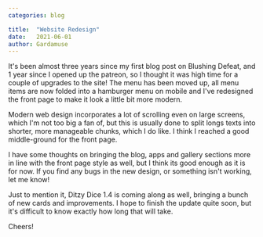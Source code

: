 ```yaml
---
categories: blog

title:  "Website Redesign"
date:   2021-06-01
author: Gardamuse
---
```


It's been almost three years since my first blog post on Blushing Defeat, and 1 year since I opened up the patreon, so I thought it was high time for a couple of upgrades to the site! The menu has been moved up, all menu items are now folded into a hamburger menu on mobile and I've redesigned the front page to make it look a little bit more modern.

Modern web design incorporates a lot of scrolling even on large screens, which I'm not too big a fan of, but this is usually done to split longs texts into shorter, more manageable chunks, which I do like. I think I reached a good middle-ground for the front page.

I have some thoughts on bringing the blog, apps and gallery sections more in line with the front page style as well, but I think its good enough as it is for now. If you find any bugs in the new design, or something isn't working, let me know!

Just to mention it, Ditzy Dice 1.4 is coming along as well, bringing a bunch of new cards and improvements. I hope to finish the update quite soon, but it's difficult to know exactly how long that will take.

Cheers!
